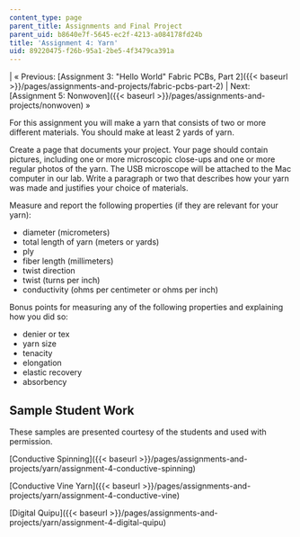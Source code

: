 ```yaml
---
content_type: page
parent_title: Assignments and Final Project
parent_uid: b8640e7f-5645-ec2f-4213-a084178fd24b
title: 'Assignment 4: Yarn'
uid: 89220475-f26b-95a1-2be5-4f3479ca391a
---
```


| « Previous: [Assignment 3: "Hello World" Fabric PCBs, Part 2]({{< baseurl >}}/pages/assignments-and-projects/fabric-pcbs-part-2) | Next: [Assignment 5: Nonwoven]({{< baseurl >}}/pages/assignments-and-projects/nonwoven) » 

For this assignment you will make a yarn that consists of two or more different materials. You should make at least 2 yards of yarn.

Create a page that documents your project. Your page should contain pictures, including one or more microscopic close-ups and one or more regular photos of the yarn. The USB microscope will be attached to the Mac computer in our lab. Write a paragraph or two that describes how your yarn was made and justifies your choice of materials.

Measure and report the following properties (if they are relevant for your yarn):

*   diameter (micrometers)
*   total length of yarn (meters or yards)
*   ply
*   fiber length (millimeters)
*   twist direction
*   twist (turns per inch)
*   conductivity (ohms per centimeter or ohms per inch)

Bonus points for measuring any of the following properties and explaining how you did so:

*   denier or tex
*   yarn size
*   tenacity
*   elongation
*   elastic recovery
*   absorbency

Sample Student Work
-------------------

These samples are presented courtesy of the students and used with permission.

[Conductive Spinning]({{< baseurl >}}/pages/assignments-and-projects/yarn/assignment-4-conductive-spinning)

[Conductive Vine Yarn]({{< baseurl >}}/pages/assignments-and-projects/yarn/assignment-4-conductive-vine)

[Digital Quipu]({{< baseurl >}}/pages/assignments-and-projects/yarn/assignment-4-digital-quipu)